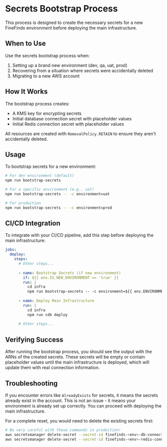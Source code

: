 # Secrets Bootstrap Process

This process is designed to create the necessary secrets for a new FineFinds environment before deploying the main infrastructure.

## When to Use

Use the secrets bootstrap process when:

1. Setting up a brand new environment (dev, qa, uat, prod)
2. Recovering from a situation where secrets were accidentally deleted
3. Migrating to a new AWS account

## How It Works

The bootstrap process creates:

- A KMS key for encrypting secrets
- Initial database connection secret with placeholder values
- Initial Redis connection secret with placeholder values

All resources are created with `RemovalPolicy.RETAIN` to ensure they aren't accidentally deleted.

## Usage

To bootstrap secrets for a new environment:

```bash
# For dev environment (default)
npm run bootstrap-secrets

# For a specific environment (e.g., uat)
npm run bootstrap-secrets -- -c environment=uat

# For production
npm run bootstrap-secrets -- -c environment=prod
```

## CI/CD Integration

To integrate with your CI/CD pipeline, add this step before deploying the main infrastructure:

```yaml
jobs:
  deploy:
    steps:
      # Other steps...
      
      - name: Bootstrap Secrets (if new environment)
        if: ${{ env.IS_NEW_ENVIRONMENT == 'true' }}
        run: |
          cd infra
          npm run bootstrap-secrets -- -c environment=${{ env.ENVIRONMENT }}
      
      - name: Deploy Main Infrastructure
        run: |
          cd infra
          npm run cdk deploy
      
      # Other steps...
```

## Verifying Success

After running the bootstrap process, you should see the output with the ARNs of the created secrets. These secrets will be empty or contain placeholder values until the main infrastructure is deployed, which will update them with real connection information.

## Troubleshooting

If you encounter errors like `AlreadyExists` for secrets, it means the secrets already exist in the account. This is not an issue - it means your environment is already set up correctly. You can proceed with deploying the main infrastructure.

For a complete reset, you would need to delete the existing secrets first:

```bash
# Be very careful with these commands in production!
aws secretsmanager delete-secret --secret-id finefinds-<env>-db-connection --force-delete-without-recovery
aws secretsmanager delete-secret --secret-id finefinds-<env>-redis-connection --force-delete-without-recovery
``` 